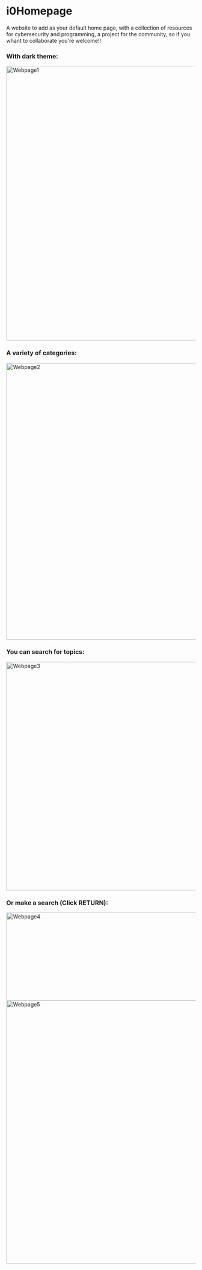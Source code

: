 # i0Homepage

A website to add as your default home page, with a collection of resources for cybersecurity and programming, a project for the community, so if you whant to collaborate you're welcome!!


### With dark theme:


<img width="1366" height="728" alt="Webpage1" src="https://github.com/user-attachments/assets/dcb53efb-d89f-4fb2-9a2b-9c619b86898d" />


### A variety of categories:


<img width="1362" height="734" alt="Webpage2" src="https://github.com/user-attachments/assets/72a55305-4dfc-463c-bdec-bc6960d01204" />


### You can search for topics:


<img width="1315" height="606" alt="Webpage3" src="https://github.com/user-attachments/assets/c6d7b768-4d2e-497a-92bb-c80808f0c874" />


### Or make a search (Click RETURN):


<img width="689" height="233" alt="Webpage4" src="https://github.com/user-attachments/assets/a9af7fe4-711a-463f-9fcd-af052d75319b" />
<img width="1090" height="699" alt="Webpage5" src="https://github.com/user-attachments/assets/85504cb6-f6d2-4e58-9daf-5d564f93b46d" />


